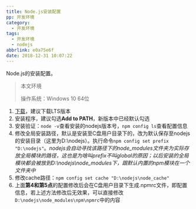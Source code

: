 ```yaml
---
title: Node.js安装配置
pp: 开发环境
category:
  - 开发环境
tags:
  - 开发环境
  - nodejs
abbrlink: e0a75e6f
date: 2018-12-31 10:07:22
---
```


Node.js的安装配置。

> 本文环境
>
> 操作系统：Windows 10 64位

<!-- more -->

1. [下载](https://nodejs.org/en/download/)，建议下载LTS版本
2. 安装程序，建议勾选**Add to PATH**，新版本中已经默认勾选
3. 安装验证：`node -v`查看安装的nodejs版本号，`npm config ls`查看配置信息
4. 修改全局安装路径，默认是安装至C盘用户目录下的，改为默认保存至nodejs的安装目录（这里为D:\nodejs）。执行命令`npm config set prefix "D:\nodejs"`。*nodejs会自动寻找该路径下的node_modules文件夹为实际存放全局模块的路径，这也是为啥叫prefix不叫global的原因；以后安装的全局模块都会被放到D:\nodejs\node_modules下，跟默认内置的npm模块在一个文件夹中*
5. 修改cache路径：`npm config set cache "D:\nodejs\node_cache"`
6. 上面**第4和第5点**的配置修改后会在C盘用户目录下生成.npmrc文件，即配置信息，若上述方法修改后无效果，可以直接修改`D:\nodejs\node_modules\npm\npmrc`中的内容